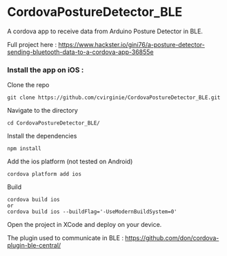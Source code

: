 # CordovaPostureDetector_BLE
A cordova app to receive data from Arduino Posture Detector in BLE.

Full project here :
https://www.hackster.io/gini76/a-posture-detector-sending-bluetooth-data-to-a-cordova-app-36855e



### Install the app on iOS :

Clone the repo

`git clone https://github.com/cvirginie/CordovaPostureDetector_BLE.git`


Navigate to the directory

`cd CordovaPostureDetector_BLE/`


Install the dependencies

`npm install`


Add the ios platform (not tested on Android)

`cordova platform add ios`


Build 

```
cordova build ios
or
cordova build ios --buildFlag='-UseModernBuildSystem=0'
```

Open the project in XCode and deploy on your device.

The plugin used to communicate in BLE : https://github.com/don/cordova-plugin-ble-central/
